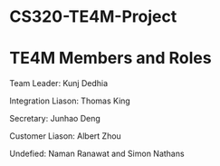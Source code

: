 # CS320-TE4M-Project

# TE4M Members and Roles
Team Leader: Kunj Dedhia

Integration Liason: Thomas King

Secretary: Junhao Deng

Customer Liason: Albert Zhou

Undefied: Naman Ranawat and Simon Nathans
					
